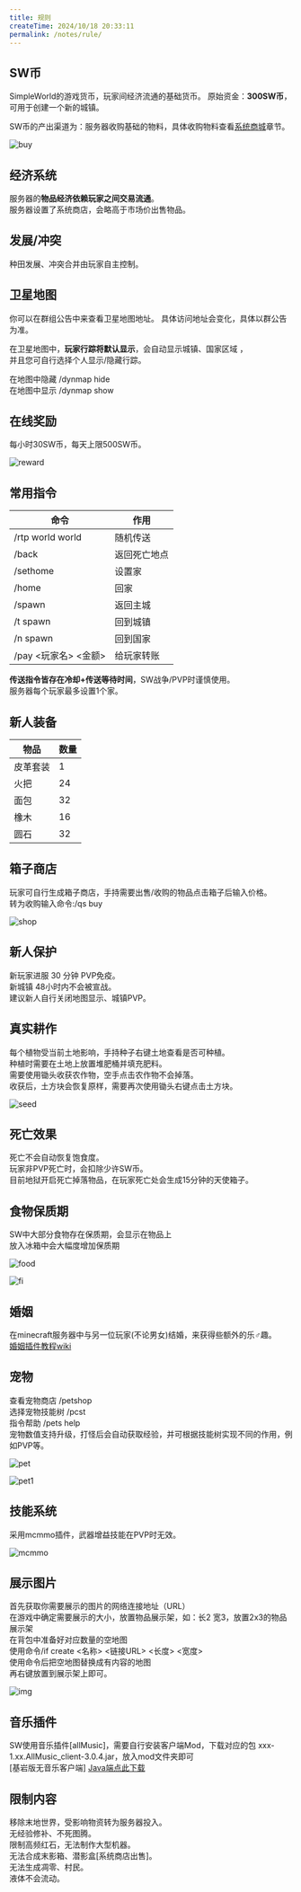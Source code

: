 ```yaml
---
title: 规则
createTime: 2024/10/18 20:33:11
permalink: /notes/rule/
---
```

## SW币

SimpleWorld的游戏货币，玩家间经济流通的基础货币。
原始资金：**300SW币**，可用于创建一个新的城镇。<br>

SW币的产出渠道为：服务器收购基础的物料，具体收购物料查看[系统商城](/notes/shop/)章节。

<img src="/images/buy.png" alt="buy">


## 经济系统

服务器的**物品经济依赖玩家之间交易流通**。<br>
服务器设置了系统商店，会略高于市场价出售物品。

## 发展/冲突

种田发展、冲突合并由玩家自主控制。

## 卫星地图

你可以在群组公告中来查看卫星地图地址。
具体访问地址会变化，具体以群公告为准。<br>

在卫星地图中，**玩家行踪将默认显示**，会自动显示城镇、国家区域 ，<br>
并且您可自行选择个人显示/隐藏行踪。

在地图中隐藏 /dynmap hide<br>
在地图中显示 /dynmap show

## 在线奖励

每小时30SW币，每天上限500SW币。

<img src="/images/reward.png" alt="reward">

## 常用指令

| 命令               | 作用            |
|------------------|---------------|
| /rtp world world | 随机传送          |
| /back            | 返回死亡地点        |
| /sethome         | 设置家           |
| /home            | 回家            |
| /spawn           | 返回主城          |
| /t spawn         | 回到城镇          |
| /n spawn         | 回到国家          |
| /pay <玩家名> <金额>  | 给玩家转账         |

**传送指令皆存在冷却+传送等待时间**，SW战争/PVP时谨慎使用。<br>
服务器每个玩家最多设置1个家。

## 新人装备

| 物品   | 数量 |
|------|----|
| 皮革套装 | 1  |
| 火把   | 24 |
| 面包   | 32 |
| 橡木   | 16 |
| 圆石   | 32 |

## 箱子商店

玩家可自行生成箱子商店，手持需要出售/收购的物品点击箱子后输入价格。<br>
转为收购输入命令:/qs buy<br>

[//]: # (不想摆摊可将物品放入全球市场出售，手持物品输入/ca sell 价格<br>)

<img src="/images/shop.png" alt="shop">

## 新人保护

新玩家进服 30 分钟 PVP免疫。<br>
新城镇 48小时内不会被宣战。<br>
建议新人自行关闭地图显示、城镇PVP。<br>

## 真实耕作

每个植物受当前土地影响，手持种子右键土地查看是否可种植。<br>
种植时需要在土地上放置堆肥桶并填充肥料。<br>
需要使用锄头收获农作物，空手点击农作物不会掉落。<br>
收获后，土方块会恢复原样，需要再次使用锄头右键点击土方块。<br>

<img src="/images/seed.png" alt="seed">

## 死亡效果

死亡不会自动恢复饱食度。<br>
玩家非PVP死亡时，会扣除少许SW币。<br>
目前地狱开启死亡掉落物品，在玩家死亡处会生成15分钟的天使箱子。<br>

## 食物保质期

SW中大部分食物存在保质期，会显示在物品上<br>
放入冰箱中会大幅度增加保质期<br>

<img src="/images/food.png" alt="food"><br>

<img src="/images/fi.png" alt="fi">

## 婚姻

在minecraft服务器中与另一位玩家(不论男女)结婚，来获得些额外的乐♂趣。<br>
[婚姻插件教程wiki](https://mineplugin.org/MarriageMaster)

## 宠物

查看宠物商店 /petshop<br>
选择宠物技能树 /pcst<br>
指令帮助 /pets help<br>
宠物数值支持升级，打怪后会自动获取经验，并可根据技能树实现不同的作用，例如PVP等。<br>

<img src="/images/pet.png" alt="pet"><br>

<img src="/images/pet1.png" alt="pet1">

## 技能系统

采用mcmmo插件，武器增益技能在PVP时无效。

<img src="/images/mcmmo.png" alt="mcmmo">

## 展示图片

首先获取你需要展示的图片的网络连接地址（URL）<br>
在游戏中确定需要展示的大小，放置物品展示架，如：长2 宽3，放置2x3的物品展示架<br>
在背包中准备好对应数量的空地图<br>
使用命令/if create <名称> <链接URL> <长度> <宽度><br>
使用命令后把空地图替换成有内容的地图<br>
再右键放置到展示架上即可。<br>

<img src="/images/img.png" alt="img">

## 音乐插件

SW使用音乐插件[allMusic]，需要自行安装客户端Mod，下载对应的包 xxx-1.xx.AllMusic_client-3.0.4.jar，放入mod文件夹即可<br>
[基岩版无音乐客户端] [Java端点此下载](https://github.com/Coloryr/AllMusic_Client/releases/tag/3.0.4)<br>

## 限制内容

移除末地世界，受影响物资转为服务器投入。<br>
无经验修补、不死图腾。<br>
限制高频红石，无法制作大型机器。<br>
无法合成末影箱、潜影盒[系统商店出售]。<br>
无法生成凋零、村民。<br>
液体不会流动。<br>